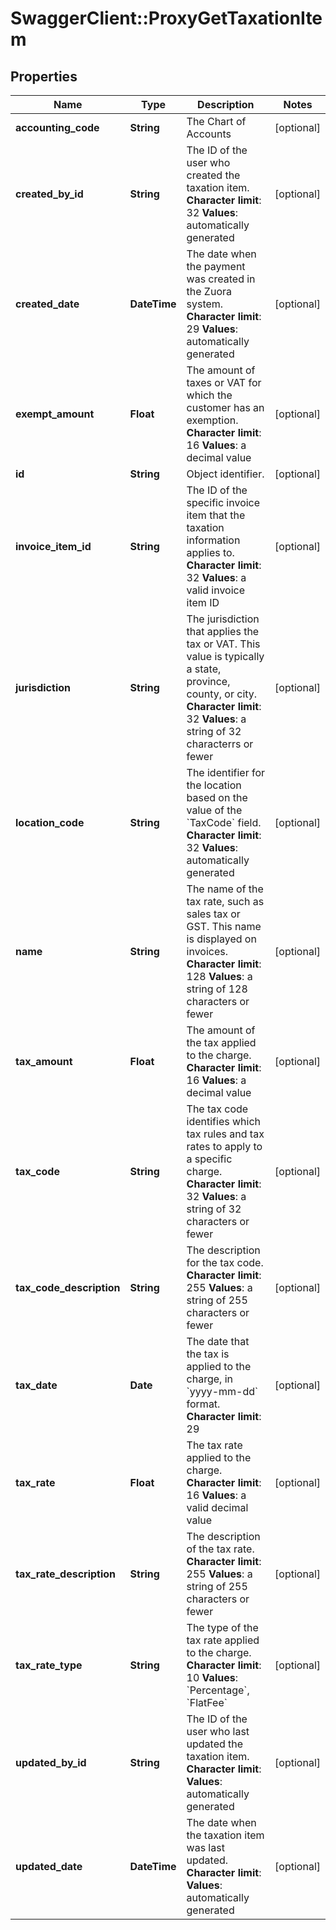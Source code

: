 # SwaggerClient::ProxyGetTaxationItem

## Properties
Name | Type | Description | Notes
------------ | ------------- | ------------- | -------------
**accounting_code** | **String** |  The Chart of Accounts  | [optional] 
**created_by_id** | **String** |  The ID of the user who created the taxation item. **Character limit**: 32 **Values**: automatically generated  | [optional] 
**created_date** | **DateTime** |  The date when the payment was created in the Zuora system. **Character limit**: 29 **Values**: automatically generated  | [optional] 
**exempt_amount** | **Float** |  The amount of taxes or VAT for which the customer has an exemption. **Character limit**: 16 **Values**: a decimal value  | [optional] 
**id** | **String** | Object identifier. | [optional] 
**invoice_item_id** | **String** |  The ID of the specific invoice item that the taxation information applies to. **Character limit**: 32 **Values**: a valid invoice item ID  | [optional] 
**jurisdiction** | **String** |  The jurisdiction that applies the tax or VAT. This value is typically a state, province, county, or city. **Character limit**: 32 **Values**: a string of 32 characterrs or fewer  | [optional] 
**location_code** | **String** |  The identifier for the location based on the value of the &#x60;TaxCode&#x60; field. **Character limit**: 32 **Values**: automatically generated  | [optional] 
**name** | **String** |  The name of the tax rate, such as sales tax or GST. This name is displayed on invoices. **Character limit**: 128 **Values**: a string of 128 characters or fewer  | [optional] 
**tax_amount** | **Float** |  The amount of the tax applied to the charge. **Character limit**: 16 **Values**: a decimal value  | [optional] 
**tax_code** | **String** |  The tax code identifies which tax rules and tax rates to apply to a specific charge. **Character limit**: 32 **Values**: a string of 32 characters or fewer  | [optional] 
**tax_code_description** | **String** |  The description for the tax code. **Character limit**: 255 **Values**: a string of 255 characters or fewer  | [optional] 
**tax_date** | **Date** |  The date that the tax is applied to the charge, in &#x60;yyyy-mm-dd&#x60; format. **Character limit**: 29  | [optional] 
**tax_rate** | **Float** |  The tax rate applied to the charge. **Character limit**: 16 **Values**: a valid decimal value  | [optional] 
**tax_rate_description** | **String** |  The description of the tax rate. **Character limit**: 255 **Values**: a string of 255 characters or fewer  | [optional] 
**tax_rate_type** | **String** |  The type of the tax rate applied to the charge. **Character limit**: 10 **Values**: &#x60;Percentage&#x60;, &#x60;FlatFee&#x60;  | [optional] 
**updated_by_id** | **String** |  The ID of the user who last updated the taxation item. **Character limit**: **Values**: automatically generated  | [optional] 
**updated_date** | **DateTime** | The date when the taxation item was last updated. **Character limit**: **Values**: automatically generated  | [optional] 


